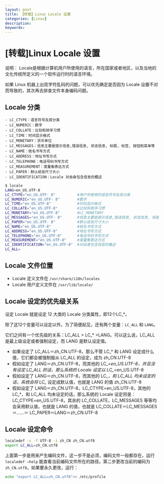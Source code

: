 ```yaml
---
layout: post
title: 【转载】Linux Locale 设置
categories: [Linux]
description:
keywords: 
---
```


# [转载]Linux Locale 设置

说明： Locale是根据计算机用户所使用的语言，所在国家或者地区，以及当地的文化传统所定义的一个软件运行时的语言环境。

如果 Linux 机器上出现字符乱码的问题，可以优先确定是否因为 Locale 设置不对而导致的，其次再去排查文件本身编码问题。

## Locale 分类

```
- LC_CTYPE：语言符号及其分类
- LC_NUMERIC：数字
- LC_COLLATE：比较和排序习惯
- LC_TIME：时间显示格式
- LC_MONETARY：货币单位
- LC_MESSAGES：信息主要是提示信息,错误信息, 状态信息, 标题, 标签, 按钮和菜单等
- LC_NAME：姓名书写方式
- LC_ADDRESS：地址书写方式
- LC_TELEPHONE：电话号码书写方式
- LC_MEASUREMENT：度量衡表达方式
- LC_PAPER：默认纸张尺寸大小
- LC_IDENTIFICATION：Locale 对自身包含信息的概述 
```

```sh
$ locale
LANG=en_US.UTF-8
LC_CTYPE="en_US.UTF- 8"          #用户所使用的语言符号及其分类
LC_NUMERIC="en_US.UTF- 8"        #数字
LC_TIME="en_US.UTF-8"            #时间显示格式
LC_COLLATE="en_US.UTF-8"         #比较和排序习惯
LC_MONETARY="en_US.UTF-8"        #LC_MONETARY
LC_MESSAGES="en_US.UTF- 8"       #信息主要是提示信息,错误信息, 状态信息, 标题, 标签, 按钮和菜单等
LC_PAPER="en_US.UTF- 8"          #默认纸张尺寸大小
LC_NAME="en_US.UTF-8"            #姓名书写方式
LC_ADDRESS="en_US.UTF-8"         #地址书写方式
LC_TELEPHONE="en_US.UTF-8"       #电话号码书写方式
LC_MEASUREMENT="en_US.UTF-8"     #度量衡表达方式
LC_IDENTIFICATION="en_US.UTF-8"  #对自身包含信息的概述
LC_ALL=
```

## Locale 文件位置

- Locale 定义文件在 `/usr/share/i18n/locales`
- Locale 用户定义文件在 `/usr/lib/locale/`

## Locale 设定的优先级关系

设定 Locale 就是设定 12 大类的 Locale 分类属性，即12个LC_*。

除了这12个变量可以设定以外，为了简便起见，还有两个变量：`LC_ALL` 和 `LANG`。

它们之间有一个优先级的关系：LC_ALL > LC_* >LANG。可以这么说，LC_ALL 是最上级设定或者强制设定，而 LANG 是默认设定值。

- 如果设定了 LC_ALL＝zh_CN.UTF-8，那么不管 LC_* 和 LANG 设定成什么值，它们都会被强制服从 LC_ALL 的设定，成为 zh_CN.UTF-8 
- 假如设定了 LANG＝zh_CN.UTF-8，而其他的 LC_*=en_US.UTF-8，并且没有设定 LC_ALL 的话，那么系统的 Locale 设定以 LC_*=en_US.UTF-8
- 假如设定了 LANG＝zh_CN.UTF-8，而其他的 LC_*，和 LC_ALL 均未设定的话，系统会将 LC_* 设定成默认值，也就是 LANG 的值 zh_CN.UTF-8 
- 假如设定了 LANG＝zh_CN.UTF-8，LC_CTYPE=en_US.UTF-8，其他的 LC_*，和 LC_ALL 均未设定的话，那么系统的 Locale 设定将是：LC_CTYPE=en_US.UTF-8，其余的 LC_COLLATE，LC_MESSAGES 等等均会采用默认值，也就是 LANG 的值，也就是 LC_COLLATE＝LC_MESSAGES＝……＝ LC_PAPER＝LANG＝zh_CN.UTF-8  

## Locale 设定命令

```sh
localedef -c -f UTF-8 -i zh_CN zh_CN.utf8 
export LC_ALL=zh_CN.utf8 
```

上面第一步是用来产生编码文件，这一步不是必须，编码文件一般都存在，运行 `localedef –help` 能查看当前编码文件所在的路径。第二步更改当前的编码为 `zh_CN.utf8`，如果要永久更改，运行：

```sh
echo "export LC_ALL=zh_CN.utf8">> /etc/profile 
```

